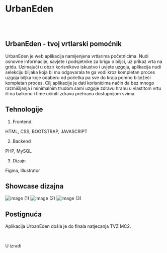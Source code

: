 # UrbanEden
<br>
<br>

<!-- Opis -->

## UrbanEden - tvoj vrtlarski pomoćnik

UrbanEden je web aplikacija namijenjena vrtlarima početnicima. Nudi osnovne informacije, savjete i podsjetnike za brigu o biljci, uz prikaz vrta na gridu. Uzimajući u obzir korisnikovo iskustvo i uvjete uzgoja, aplikacija nudi selekciju biljaka koja bi mu odgovarala te ga vodi kroz kompletan proces uzgoja biljka koje odaberu od početka pa sve do kraja pomno bilježeći kompletan proces. Cilj aplikacije je dati korisnicima način da bez mnogo razmišljanja i minimalnim trudom sami uzgoje zdravu hranu u vlastitom vrtu ili na balkonu i time učiniti zdravu prehranu dostupnijom svima. 

<!-- Problem -->

## Tehnologije

1. Frontend:

HTML, CSS, BOOTSTRAP, JAVASCRIPT

2. Backend

PHP, MySQL

3. Dizajn

Figma, Illustrator

## Showcase dizajna

![image (1)](https://github.com/Hortici/UrbanEden/assets/62816746/38502051-f683-41c0-8c6f-1998840c8956)
![image (2)](https://github.com/Hortici/UrbanEden/assets/62816746/81f0bd8b-f0dd-4f9f-a1dc-d87f073765ce)
![image (3)](https://github.com/Hortici/UrbanEden/assets/62816746/948030ab-ae3f-42ee-bae3-cef5d02b46aa)

## Postignuća


Aplikacija UrbanEden došla je do finala natjecanja TVZ MC2.

<br>

U izradi
